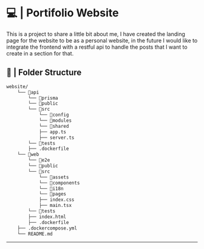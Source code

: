# 💻 | Portifolio Website

This is a project to share a little bit about me, I have created the landing page for the website to be as a personal website, in the future I would like to integrate the frontend with a restful api to handle the posts that I want to create in a section for that.

## 📁 | Folder Structure

```txt
website/
    └── 📁api
        └── 📁prisma
        └── 📁public
        └── 📁src
            └── 📁config
            └── 📁modules
            └── 📁shared
            ├── app.ts
            ├── server.ts
        └── 📁tests
        ├── .dockerfile
    └── 📁web
        └── 📁e2e
        └── 📁public
        └── 📁src
            └── 📁assets
            └── 📁components
            └── 📁i18n
            └── 📁pages
            ├── index.css
            ├── main.tsx
        └── 📁tests
        ├── index.html
        ├── .dockerfile
    ├── .dockercompose.yml
    └── README.md
```

---
